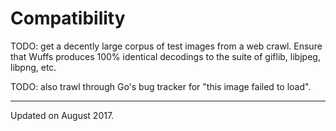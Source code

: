 # Compatibility

TODO: get a decently large corpus of test images from a web crawl. Ensure that
Wuffs produces 100% identical decodings to the suite of giflib, libjpeg,
libpng, etc.

TODO: also trawl through Go's bug tracker for "this image failed to load".


---

Updated on August 2017.
